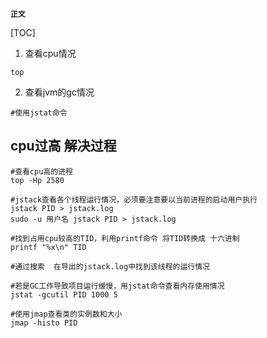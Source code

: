 **`正文`**

[TOC]

1. 查看cpu情况
```shell
top
```

2. 查看jvm的gc情况
```shell
#使用jstat命令

```



## cpu过高 解决过程
```shell
#查看cpu高的进程
top -Hp 2580

#jstack查看各个线程运行情况，必须要注意要以当前进程的启动用户执行
jstack PID > jstack.log
sudo -u 用户名 jstack PID > jstack.log

#找到占用cpu较高的TID，利用printf命令 将TID转换成 十六进制
printf "%x\n" TID

#通过搜索  在导出的jstack.log中找到该线程的运行情况

#若是GC工作导致项目运行缓慢，用jstat命令查看内存使用情况
jstat -gcutil PID 1000 5

#使用jmap查看类的实例数和大小
jmap -histo PID

```